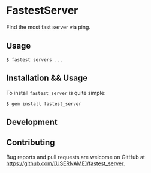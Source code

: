 # FastestServer

Find the most fast server via ping.

## Usage

    $ fastest servers ...

## Installation && Usage

To install `fastest_server` is quite simple:

    $ gem install fastest_server




## Development


## Contributing

Bug reports and pull requests are welcome on GitHub at https://github.com/[USERNAME]/fastest_server.
